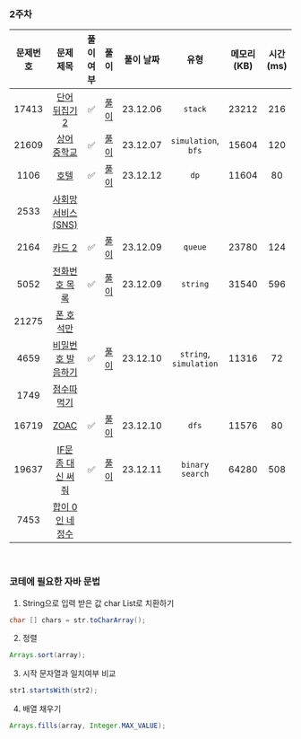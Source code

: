 ### 2주차

| 문제번호 |                         문제 제목                     | 풀이 여부 |                    풀이                    |  풀이 날짜   |     유형      |  메모리(KB) |    시간(ms)   |
|:----:|:-----------------------------------------------------:|:-:|:----------------------------------------:|:--------:|:-----------:|:----------:|:---------:|
|17413| [단어 뒤집기 2](https://www.acmicpc.net/problem/17413) | ✅ | [풀이](./BOJ_17413_단어뒤집기2.java) | 23.12.06 | `stack` | 23212 | 216 |
|21609| [상어 중학교](https://www.acmicpc.net/problem/21609) | ✅  | [풀이](./BOJ_21609_상어중학교.java) | 23.12.07 | `simulation`, `bfs` | 15604 | 120 |
|1106| [호텔](https://www.acmicpc.net/problem/1106) |  ✅   | [풀이](./BOJ_1106_호텔.java)  | 23.12.12 |   `dp`   | 11604 | 80 |
|2533| [사회망 서비스(SNS)](https://www.acmicpc.net/problem/2533) |    |    |  |       |  | |
|2164| [카드 2](https://www.acmicpc.net/problem/2164) |  ✅  | [풀이](./BOJ_2164_카드2.java)  | 23.12.09 |  `queue`   | 23780 | 124 |
|5052| [전화번호 목록](https://www.acmicpc.net/problem/5052) | ✅  |  [풀이](./BOJ_5052_전화번호목록.java)    | 23.12.09 |    `string`   | 31540  | 596 |
|21275| [폰 호석만](https://www.acmicpc.net/problem/21275) |  |   |  |       | | |
|4659| [비밀번호 발음하기](https://www.acmicpc.net/problem/4659) |  ✅  |  [풀이](./BOJ_4659_비밀번호발음하기.java)  | 23.12.10 |  `string`, `simulation`    | 11316 | 72 |
|1749| [점수따먹기](https://www.acmicpc.net/problem/1749) |    |       |  |        | | |
|16719| [ZOAC](https://www.acmicpc.net/problem/16719) |  ✅    | [풀이](./BOJ_16719_ZOAC.java)   | 23.12.10 |  `dfs`    | 11576 | 80 |
|19637| [IF문 좀 대신 써줘](https://www.acmicpc.net/problem/19637) |   ✅   |  [풀이](./BOJ_19637_IF문좀대신써줘.java)       | 23.12.11 | `binary search` | 64280 | 508 |
|7453| [합이 0인 네 정수](https://www.acmicpc.net/problem/7453) |    |  |  |       | | |


<br>

### 코테에 필요한 자바 문법

1. String으로 입력 받은 값 char List로 치환하기
```java
char [] chars = str.toCharArray();
```
2. 정렬
```java
Arrays.sort(array);
```
3. 시작 문자열과 일치여부 비교
```java
str1.startsWith(str2);
```

4. 배열 채우기
```java
Arrays.fills(array, Integer.MAX_VALUE);
```
